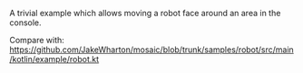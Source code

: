 A trivial example which allows moving a robot face around an area in the console.

Compare with: https://github.com/JakeWharton/mosaic/blob/trunk/samples/robot/src/main/kotlin/example/robot.kt
